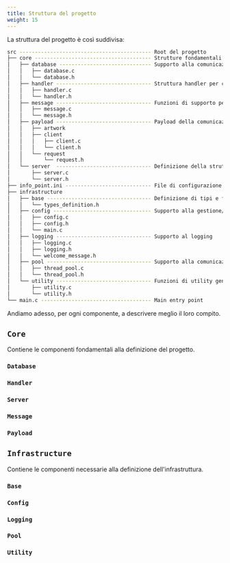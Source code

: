 ```yaml
---
title: Struttura del progetto
weight: 15
---
```


La struttura del progetto è così suddivisa:

```bash
src ------------------------------------------- Root del progetto
├── core -------------------------------------- Strutture fondamentali per la corretta esecuzione del server
│   ├── database ------------------------------ Supporto alla comunicazione con il database
│   │   ├── database.c
│   │   └── database.h
│   ├── handler ------------------------------- Struttura handler per comunicazione con il server
│   │   ├── handler.c
│   │   └── handler.h
│   ├── message ------------------------------- Funzioni di supporto per la comunicazione mediante socket
│   │   ├── message.c
│   │   └── message.h
│   ├── payload ------------------------------- Payload della comunicazione server <-> client
│   │   ├── artwork
│   │   ├── client
│   │   │   ├── client.c
│   │   │   └── client.h
│   │   └── request
│   │       └── request.h
│   └── server  ------------------------------- Definizione della struttura "server"
│       ├── server.c
│       └── server.h
├── info_point.ini ---------------------------- File di configurazione
├── infrastructure
│   ├── base ---------------------------------- Definizione di tipi e funzioni di supporto
│   │   └── types_definition.h
│   ├── config -------------------------------- Supporto alla gestione/parsing della configurazione
│   │   ├── config.c
│   │   ├── config.h
│   │   └── main.c
│   ├── logging ------------------------------- Supporto al logging
│   │   ├── logging.c
│   │   ├── logging.h
│   │   └── welcome_message.h
│   ├── pool ---------------------------------- Supporto alla comunicazione multi-threading
│   │   ├── thread_pool.c
│   │   └── thread_pool.h
│   └── utility ------------------------------- Funzioni di utility generiche
│       ├── utility.c
│       └── utility.h
└── main.c ------------------------------------ Main entry point
```

Andiamo adesso, per ogni componente, a descrivere meglio il loro compito.


## `Core`
Contiene le componenti fondamentali alla definizione del progetto.

### `Database`
### `Handler`
### `Server`
### `Message`
### `Payload`

## `Infrastructure`
Contiene le componenti necessarie alla definizione dell'infrastruttura.

### `Base`
### `Config`
### `Logging`
### `Pool`
### `Utility`
